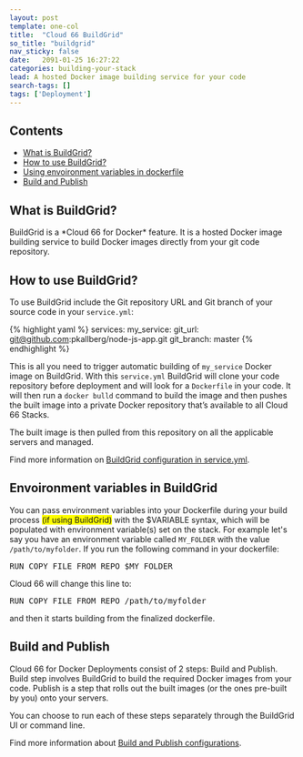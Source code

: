 ```yaml
---
layout: post
template: one-col
title:  "Cloud 66 BuildGrid"
so_title: "buildgrid"
nav_sticky: false
date:   2091-01-25 16:27:22
categories: building-your-stack
lead: A hosted Docker image building service for your code
search-tags: []
tags: ['Deployment']
---
```

<h2>Contents</h2>
<ul class="page-toc">
    <li><a href="#what-is-buildgrid">What is BuildGrid?</a></li>
    <li><a href="#how-to-use-buildgrid">How to use BuildGrid?</a></li>
    <li><a href="#env-var">Using envoironment variables in dockerfile</a></li>
    <li><a href="#build-and-publish">Build and Publish</a></li>
</ul>

<h2 id="what-is-buildgrid">What is BuildGrid?</h2>
BuildGrid is a *Cloud 66 for Docker* feature. It is a hosted Docker image building service to build Docker images directly from your git code repository.

<h2 id="how-to-use-buildgrid">How to use BuildGrid?</h2>

To use BuildGrid include the Git repository URL and Git branch of your source code in your `service.yml`:

{% highlight yaml %}
services:
  my_service:
    git_url: git@github.com:pkallberg/node-js-app.git
    git_branch: master
{% endhighlight %}

This is all you need to trigger automatic building of `my_service` Docker image on BuildGrid. With this `service.yml` BuildGrid will clone your code repository before deployment and will look for a `Dockerfile` in your code. It will then run a `docker bulld` command to build the image and then pushes the built image into a private Docker repository that’s available to all Cloud 66 Stacks.

The built image is then pulled from this repository on all the applicable servers and managed.

Find more information on [BuildGrid configuration in service.yml](/building-your-stack/building-your-docker-service).

<h2 id="env-var">Envoironment variables in BuildGrid</h2>

You can pass environment variables into your Dockerfile during your build process <span style="background-color: #FFFF00">(if using BuildGrid)</span> with the $VARIABLE syntax, which will be populated with environment variable(s) set on the stack. For example let's say you have an environment variable called `MY_FOLDER` with the value `/path/to/myfolder`. If you run the following command in your dockerfile:

<pre class="prettyprint">
RUN COPY FILE_FROM_REPO $MY_FOLDER
</pre>
Cloud 66 will change this line to:

<pre class="prettyprint">
RUN COPY FILE_FROM_REPO /path/to/myfolder
</pre>

and then it starts building from the finalized dockerfile.

<h2 id="build-and-publish">Build and Publish</h2>

Cloud 66 for Docker Deployments consist of 2 steps: Build and Publish. Build step involves BuildGrid to build the required Docker images from your code. Publish is a step that rolls out the built images (or the ones pre-built by you) onto your servers.

You can choose to run each of these steps separately through the BuildGrid UI or command line.

Find more information about [Build and Publish configurations](/deployment/deployment-profiles).
